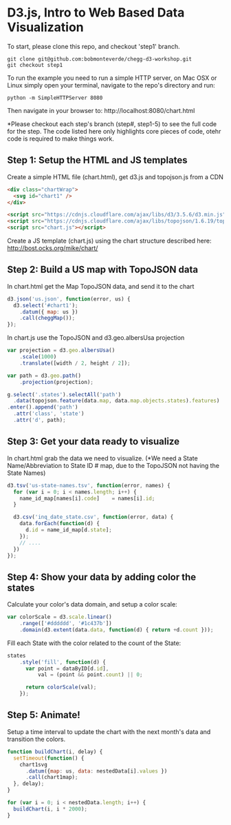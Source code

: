# D3.js, Intro to Web Based Data Visualization

To start, please clone this repo, and checkout 'step1' branch.
```shell
git clone git@github.com:bobmonteverde/chegg-d3-workshop.git
git checkout step1
```

To run the example you need to run a simple HTTP server, on Mac OSX or Linux simply open your terminal, navigate to the repo's directory and run:
```shell
python -m SimpleHTTPServer 8080
```
Then navigate in your browser to: http://localhost:8080/chart.html

*Please checkout each step's branch (step#, step1-5) to see the full code for the step.  The code listed here only highlights core pieces of code, otehr code is required to make things work.


## Step 1: Setup the HTML and JS templates

Create a simple HTML file (chart.html), get d3.js and topojson.js from a CDN

```html
<div class="chartWrap">
  <svg id="chart1" />
</div>

<script src="https://cdnjs.cloudflare.com/ajax/libs/d3/3.5.6/d3.min.js"></script>
<script src="https://cdnjs.cloudflare.com/ajax/libs/topojson/1.6.19/topojson.min.js"></script>
<script src="chart.js"></script>
```


Create a JS template (chart.js) using the chart structure described here: http://bost.ocks.org/mike/chart/



## Step 2: Build a US map with TopoJSON data

In chart.html get the Map TopoJSON data, and send it to the chart

```javascript
d3.json('us.json', function(error, us) {
  d3.select('#chart1');
    .datum({ map: us })
    .call(cheggMap());
});
```

In chart.js use the TopoJSON and d3.geo.albersUsa projection

```javascript
var projection = d3.geo.albersUsa()
    .scale(1000)
    .translate([width / 2, height / 2]);

var path = d3.geo.path()
    .projection(projection);

g.select('.states').selectAll('path')
  .data(topojson.feature(data.map, data.map.objects.states).features)
.enter().append('path')
  .attr('class', 'state')
  .attr('d', path);
```



## Step 3: Get your data ready to visualize

In chart.html grab the data we need to visualize. (*We need a State Name/Abbreviation to State ID # map, due to the TopoJSON not having the State Names)

```javascript
d3.tsv('us-state-names.tsv', function(error, names) {
  for (var i = 0; i < names.length; i++) {
    name_id_map[names[i].code]    = names[i].id;
  }

  d3.csv('inq_date_state.csv', function(error, data) {
    data.forEach(function(d) {
      d.id = name_id_map[d.state];
    });
    // ....
  })
});
```



## Step 4: Show your data by adding color the states

Calculate your color's data domain, and setup a color scale:

```javascript
var colorScale = d3.scale.linear()
    .range(['#dddddd', '#1c437b'])
    .domain(d3.extent(data.data, function(d) { return +d.count }));
```

Fill each State with the color related to the count of the State:

```javascript
states
    .style('fill', function(d) {
      var point = dataByID[d.id],
          val = (point && point.count) || 0;

      return colorScale(val);
    });
```



## Step 5: Animate!

Setup a time interval to update the chart with the next month's data and transition the colors.

```javascript
function buildChart(i, delay) {
  setTimeout(function() {
    chart1svg
      .datum({map: us, data: nestedData[i].values })
      .call(chart1map);
  }, delay);
}

for (var i = 0; i < nestedData.length; i++) {
  buildChart(i, i * 2000);
}
```
